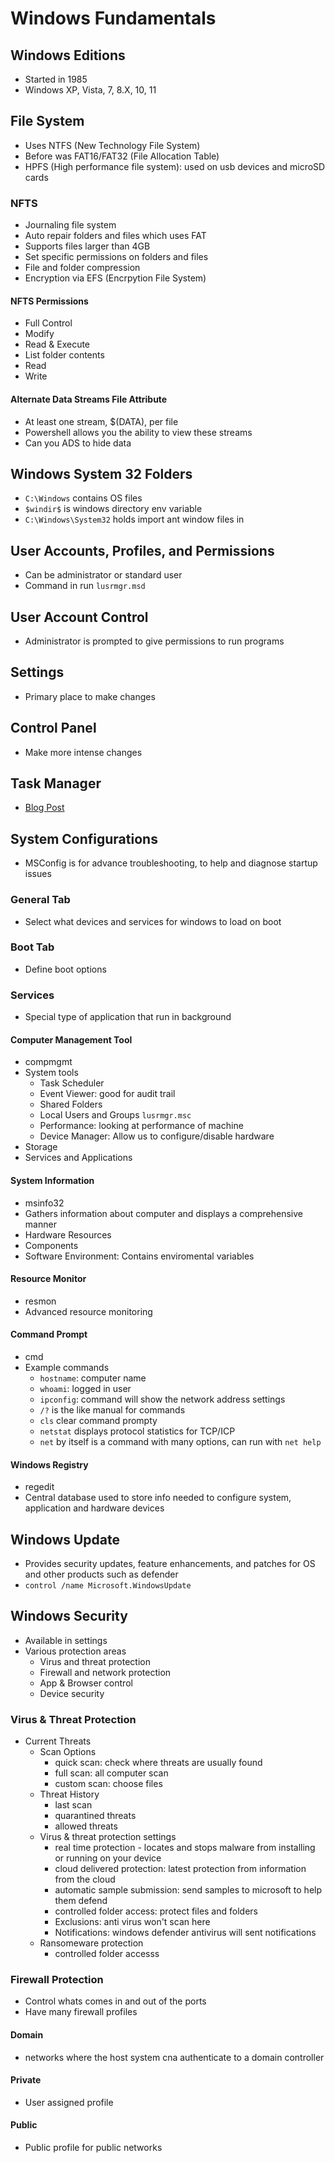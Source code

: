 # Windows Fundamentals

## Windows Editions
* Started in 1985
* Windows XP, Vista, 7, 8.X, 10, 11

## File System
* Uses NTFS (New Technology File System)
* Before was FAT16/FAT32 (File Allocation Table)
* HPFS (High performance file system): used on usb devices and microSD cards

### NFTS
* Journaling file system
* Auto repair folders and files which uses FAT
* Supports files larger than 4GB
* Set specific permissions on folders and files
* File and folder compression
* Encryption via EFS (Encrpytion File System)

#### NFTS Permissions
* Full Control
* Modify
* Read & Execute
* List folder contents
* Read
* Write

#### Alternate Data Streams File Attribute
* At least one stream, $(DATA), per file
* Powershell allows you the ability to view these streams
* Can you ADS to hide data

## Windows System 32 Folders
* `C:\Windows` contains OS files
* `$windir$` is windows directory env variable
* `C:\Windows\System32` holds import ant window files in

## User Accounts, Profiles, and Permissions
* Can be administrator or standard user
* Command in run `lusrmgr.msd`

## User Account Control
* Administrator is prompted to give permissions to run programs

## Settings
* Primary place to make changes

## Control Panel
* Make more intense changes

## Task Manager
* [Blog Post](https://www.howtogeek.com/405806/windows-task-manager-the-complete-guide/)

## System Configurations
* MSConfig is for advance troubleshooting, to help and diagnose startup issues

### General Tab
* Select what devices and services for windows to load on boot
### Boot Tab
* Define boot options
### Services
* Special type of application that run in background

#### Computer Management Tool
* compmgmt
* System tools
  * Task Scheduler
  * Event Viewer: good for audit trail
  * Shared Folders
  * Local Users and Groups `lusrmgr.msc`
  * Performance: looking at performance of machine
  * Device Manager: Allow us to configure/disable hardware
* Storage
* Services and Applications

#### System Information
* msinfo32
* Gathers information about computer and displays a comprehensive manner
* Hardware Resources
* Components
* Software Environment: Contains enviromental variables

#### Resource Monitor
* resmon
* Advanced resource monitoring

#### Command Prompt
* cmd
* Example commands
  * `hostname`: computer name
  * `whoami`: logged in user
  * `ipconfig`: command will show the network address settings
  * `/?` is the like manual for commands
  * `cls` clear command prompty
  * `netstat` displays protocol statistics for TCP/ICP
  * `net` by itself is a command with many options, can run with `net help`

#### Windows Registry
* regedit
* Central database used to store info needed to configure system, application and hardware devices

## Windows Update
* Provides security updates, feature enhancements, and patches for OS and other products such as defender
* `control /name Microsoft.WindowsUpdate`

## Windows Security
* Available in settings
* Various protection areas
   * Virus and threat protection
   * Firewall and network protection
   * App & Browser control
   * Device security

### Virus & Threat Protection
* Current Threats
  * Scan Options
     * quick scan: check where threats are usually found
     * full scan: all computer scan
     * custom scan: choose files
  * Threat History
     * last scan
     * quarantined threats
     * allowed threats
  * Virus & threat protection settings
     * real time protection - locates and stops malware from installing or running on your device
     * cloud delivered protection: latest protection from information from the cloud
     * automatic sample submission: send samples to microsoft to help them defend
     * controlled folder access: protect files and folders
     * Exclusions: anti virus won't scan here
     * Notifications: windows defender antivirus will sent notifications
  * Ransomeware protection
     * controlled folder accesss

### Firewall Protection
* Control whats comes in and out of the ports
* Have many firewall profiles

#### Domain
* networks where the host system cna authenticate to a domain controller
#### Private
* User assigned profile
#### Public
* Public profile for public networks

